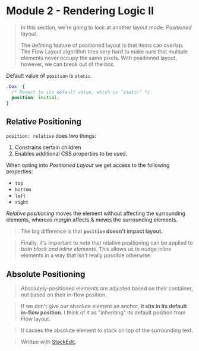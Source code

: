 # Module 2  - Rendering Logic II

> In this section, we're going to look at another layout mode: _Positioned layout_.
> >
> The defining feature of positioned layout is that items can overlap. The Flow Layout algorithm tries very hard to make sure that multiple elements never occupy the same pixels. With positioned layout, however, we can break out of the box.

Default value of `position` is `static`.

```css
.box  {
  /* Revert to its default value, which is ‘static’ */
  position: initial;
}
```

## Relative Positioning

`position: relative` does two things:
1.  Constrains certain children
2.  Enables additional CSS properties to be used.

When opting into _Positioned Layout_ we get access to the following properties:
- `top`
- `bottom`
- `left`
- `right`

_Relative positioning_ moves the element without affecting the surrounding elements, whereas _margin_ affects & moves the surrounding elements.
> The big difference is that **`position`  doesn't impact layout.**

> Finally, it's important to note that relative positioning can be applied to _both block and inline elements_. This allows us to nudge inline elements in a way that isn't really possible otherwise.

## Absolute Positioning

> Absolutely-positioned elements are adjusted based on their container, not based on their in-flow position.

> If we don't give our absolute element an anchor, **it sits in its default in-flow position**. I think of it as "inheriting" its default position from Flow layout.

> It causes the absolute element to stack on top of the surrounding text.

> Written with [StackEdit](https://stackedit.io/).
<!--stackedit_data:
eyJoaXN0b3J5IjpbLTEwMjYxOTIwNDUsLTQ2MTExMjA4NiwxND
M3NTkzMzY3LDEzMTI2MzMzMTBdfQ==
-->